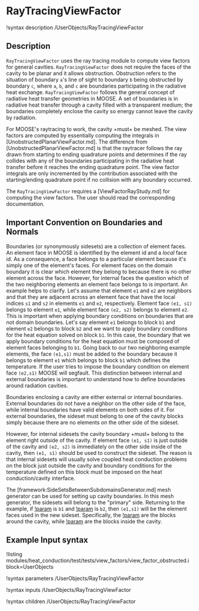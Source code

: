 # RayTracingViewFactor

!syntax description /UserObjects/RayTracingViewFactor

## Description

`RayTracingViewFactor` uses the ray tracing module to compute view factors for general cavities.
`RayTracingViewFactor` does not require the faces of the cavity to be planar and it allows obstruction.
Obstruction refers to the situation of boundary `a`'s line of sight to boundary `b` being obstructed
by boundary `c`, where `a`, `b`, and `c` are boundaries participating in the radiative heat exchange.
`RayTracingViewFactor` follows the general concept of radiative heat transfer geometries in MOOSE.
A set of boundaries is in radiative heat transfer through a cavity filled with a transparent medium;
the boundaries completely enclose the cavity so energy cannot leave the cavity by radiation.

For MOOSE's raytracing to work, the cavity +must+ be meshed. The view factors are computed by essentially
computing the integrals in [UnobstructedPlanarViewFactor.md]. The difference
from [UnobstructedPlanarViewFactor.md] is that the raytracer follows the
ray drawn from starting to ending quadrature points and determines if the ray collides with any of the boundaries
participating in the radiative heat transfer before it reaches the ending quadrature point. The view factor integrals
are only incremented by the contribution associated with the starting/ending quadrature point if no collision with any boundary
occurred.

The `RayTracingViewFactor` requires a [ViewFactorRayStudy.md] for computing the view factors. The user should
read the corresponding documentation.

## Important Convention on Boundaries and Normals

Boundaries (or synonymously sidesets) are a collection of element faces. An element face in MOOSE is identified
by the element id and a *local* face id. As a consequence, a face belongs to a particular element because it's
simply one of the element's faces. For element faces on the domain boundary it is clear which element they belong to
because there is no other element across the face. However, for internal faces the question which of the two neighboring
elements an element face belongs to is important. An example helps to clarify. Let's assume that element `e1` and `e2`
are neighbors and that they are adjacent across an element face that have the local indices `s1` and `s2` in elements
`e1` and `e2`, respectively. Element face `(e1, s1)` belongs to element `e1`, while element face `(e2, s2)` belongs to
element `e2`. This is important when applying boundary conditions on boundaries that are not domain boundaries. Let's say
element `e1` belongs to block `b1` and element `e2` belongs to block `b2` and we want to apply boundary conditions for the
heat equation solved on block `b1`. In this case, the boundary that we apply boundary conditions for the heat equation
must be composed of element faces belonging to `b1`. Going back to our two neighboring example elements, the face `(e1,s1)`
must be added to the boundary because it belongs to element `e1` which belongs to block `b1` which defines the temperature.
If the user tries to impose the boundary condition on element face `(e2,s1)` MOOSE will segfault. This distinction between
internal and external boundaries is important to understand how to define boundaries around radiation cavities.  

Boundaries enclosing a cavity are either external or internal boundaries. External boundaries
do not have a neighbor on the other side of the face, while internal boundaries have valid elements on
both sides of it. For external boundaries, the sideset must belong to one of the cavity blocks simply because there
are no elements on the other side of the sideset.

However, for internal sidesets the cavity boundary +must+ belong to the element right outside of the cavity.
If element face `(e1, s1)` is just outside of the cavity and `(e2, s2)` is immediately on the other side inside of the cavity,
then `(e1, s1)` should be used to construct the sideset. The reason is that internal sidesets will usually solve coupled
heat conduction problems on the block just outside the cavity and boundary conditions for the temperature defined on this
block must be imposed on the heat conduction/cavity interface.

The [framework:SideSetsBetweenSubdomainsGenerator.md] mesh generator can be used for setting up
cavity boundaries. In this mesh generator, the sidesets will belong to the "primary" side. Returning to the example,
if [!param](/Mesh/SideSetsBetweenSubdomainsGenerator/primary_block) is `b1` and [!param](/Mesh/SideSetsBetweenSubdomainsGenerator/paired_block) is `b2`, then `(e1,s1)` will be the element faces used in the new sideset.
Specifically, the [!param](/Mesh/SideSetsBetweenSubdomainsGenerator/primary_block) are the blocks around the cavity, while [!param](/Mesh/SideSetsBetweenSubdomainsGenerator/paired_block) are the blocks inside the cavity.

## Example Input syntax

!listing modules/heat_conduction/test/tests/view_factors/view_factor_obstructed.i
block=UserObjects

!syntax parameters /UserObjects/RayTracingViewFactor

!syntax inputs /UserObjects/RayTracingViewFactor

!syntax children /UserObjects/RayTracingViewFactor
